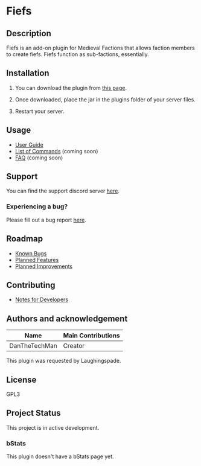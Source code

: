 # Fiefs

## Description
Fiefs is an add-on plugin for Medieval Factions that allows faction members to create fiefs. Fiefs function as sub-factions, essentially.

## Installation
1) You can download the plugin from [this page](https://github.com/dmccoystephenson/Fiefs/releases).

2) Once downloaded, place the jar in the plugins folder of your server files.

3) Restart your server.

## Usage
- [User Guide](https://github.com/dmccoystephenson/Fiefs/wiki/Guide)
- [List of Commands](https://github.com/dmccoystephenson/Fiefs/wiki/Commands) (coming soon)
- [FAQ](https://github.com/dmccoystephenson/Fiefs/wiki/FAQ) (coming soon)

## Support
You can find the support discord server [here](https://discord.gg/xXtuAQ2).

### Experiencing a bug?
Please fill out a bug report [here](https://github.com/dmccoystephenson/Fiefs/issues?q=is%3Aissue+is%3Aopen+label%3Abug).

## Roadmap
- [Known Bugs](https://github.com/dmccoystephenson/Fiefs/issues?q=is%3Aopen+is%3Aissue+label%3Abug)
- [Planned Features](https://github.com/dmccoystephenson/Fiefs/issues?q=is%3Aopen+is%3Aissue+label%3AEpic)
- [Planned Improvements](https://github.com/dmccoystephenson/Fiefs/issues?q=is%3Aopen+is%3Aissue+label%3Aenhancement)

## Contributing
- [Notes for Developers](https://github.com/dmccoystephenson/Fiefs/wiki/Developer-Notes)

## Authors and acknowledgement
Name | Main Contributions
------------ | -------------
DanTheTechMan | Creator

This plugin was requested by Laughingspade.

## License
GPL3

## Project Status
This project is in active development.

### bStats
This plugin doesn't have a bStats page yet.
